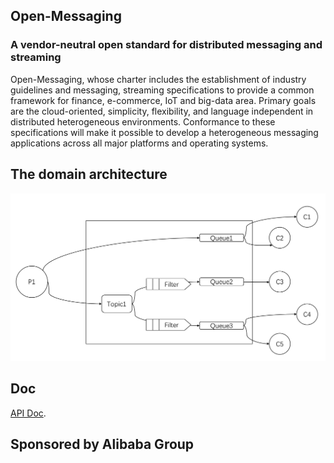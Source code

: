 ## Open-Messaging 
### A vendor-neutral open standard for distributed messaging and streaming
Open-Messaging, whose charter includes the establishment of industry guidelines and messaging, streaming specifications to provide a common framework for finance, e-commerce, IoT and big-data area. Primary goals are the cloud-oriented, simplicity, flexibility, and language independent in distributed heterogeneous environments. Conformance to these specifications will make it possible to develop a heterogeneous messaging applications across all major platforms and operating systems.

## The domain architecture
![domain-design](./docs/images/domain-design.png)

## Doc
[API Doc](https://alibaba.github.io/openmessaging/).


## Sponsored by Alibaba Group
